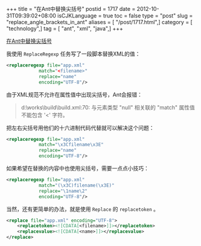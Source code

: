 +++
title = "在Ant中替换尖括号"
postid = 1717
date = 2012-10-31T09:39:02+08:00
isCJKLanguage = true
toc = false
type = "post"
slug = "replace_angle_brackets_in_ant"
aliases = [ "/post/1717.html",]
category = [ "technology",]
tag = [ "ant", "xml", "java",]
+++


[在Ant中替换尖括号](https://blog.zengrong.net/post/1717.html)

我使用 `ReplaceRegexp` 任务写了一段脚本替换XML的值：

``` xml
<replaceregexp file="app.xml"
			match="<filename>"
			replace="name"
			encoding="UTF-8"/>
```

由于XML规范不允许在属性值中出现尖括号，Ant会报错：

> d:\works\build\build.xml:70: 与元素类型 "null" 相关联的 "match" 属性值不能包含 '<' 字符。

把左右尖括号用他们的十六进制代码代替就可以解决这个问题：

``` xml
<replaceregexp file="app.xml"
			match="\x3Cfilename\x3E"
			replace="name"
			encoding="UTF-8"/>
```

如果希望在替换的内容中也使用尖括号，需要一点点小技巧：

``` xml
<replaceregexp file="app.xml"
			match="(\x3C)filename(\x3E)"
			replace="\1name\2"
			encoding="UTF-8"/>
```

当然，还有更简单的办法，就是使用 `Replace` 的 `replacetoken` 。

``` xml
<replace file="app.xml" encoding="UTF-8">
	<replacetoken><![CDATA[<filename>]]></replacetoken>
	<replacevalue><![CDATA[<name>]]></replacevalue>
</replace>
```
